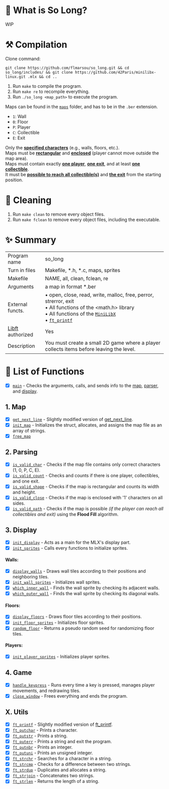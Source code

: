 # 🦊 What is So Long?

WIP

# ⚒️ Compilation

Clone command:
```
git clone https://github.com/flmarsou/so_long.git && cd so_long/includes/ && git clone https://github.com/42Paris/minilibx-linux.git .mlx && cd ..
```

1. Run `make` to compile the program.
2. Run `make re` to recompile everything.
3. Run `./so_long <map_path>` to execute the program.

Maps can be found in the [`maps`](https://github.com/flmarsou/so_long/tree/main/maps) folder, and has to be in the `.ber` extension.
- `1`: Wall
- `0`: Floor
- `P`: Player
- `C`: Collectible
- `E`: Exit

Only the <ins>**specified characters**</ins> (e.g., walls, floors, etc.). \
Maps must be <ins>**rectangular**</ins> and <ins>**enclosed**</ins> (player cannot move outside the map area). \
Maps must contain exactly <ins>**one player**</ins>, <ins>**one exit**</ins>, and at least <ins>**one collectible**</ins>. \
It must be <ins>**possible to reach all collectible(s)**</ins> and <ins>**the exit**</ins> from the starting position.

# 🧼 Cleaning

1. Run `make clean` to remove every object files.
2. Run `make fclean` to remove every object files, including the executable.

# ✨ Summary

|     |     |
| --- | --- |
| Program name | so_long |
| Turn in files | Makefile, *.h, *.c, maps, sprites |
| Makefile | NAME, all, clean, fclean, re |
| Arguments | a map in format *.ber |
| External functs. | • open, close, read, write, malloc, free, perror, strerror, exit <br> • All functions of the <math.h> library <br> • All functions of the [`MiniLibX`](https://github.com/42Paris/minilibx-linux) <br> • [`ft_printf`](https://github.com/flmarsou/ft_printf)|
| [Libft](https://github.com/flmarsou/libft) authorized | Yes |
| Description | You must create a small 2D game where a player collects items before leaving the level. |

# 📑 List of Functions

- [x] [`main`](https://github.com/flmarsou/push_swap/blob/main/src/main.c) - Checks the arguments, calls, and sends info to the [map](https://github.com/flmarsou/so_long/tree/main/src/map), [parser](https://github.com/flmarsou/so_long/tree/main/src/parser), and [display](https://github.com/flmarsou/so_long/tree/main/src/display).

## 1. Map
- [x] [`get_next_line`](https://github.com/flmarsou/so_long/blob/main/src/map/get_next_line.c) - Slightly modified version of [get_next_line](https://github.com/flmarsou/get_next_line).
- [x] [`init_map`](https://github.com/flmarsou/so_long/blob/main/src/map/init_map.c) - Initializes the struct, allocates, and assigns the map file as an array of strings.
- [x] [`free_map`](https://github.com/flmarsou/so_long/blob/main/src/map/free_map.c)

## 2. Parsing
- [x] [`is_valid_char`](https://github.com/flmarsou/so_long/blob/main/src/parser/is_valid_char.c) - Checks if the map file contains only correct characters (1, 0, P, C, E).
- [x] [`is_valid_count`](https://github.com/flmarsou/so_long/blob/main/src/parser/is_valid_count.c) - Checks and counts if there is one player, collectibles, and one exit.
- [x] [`is_valid_shape`](https://github.com/flmarsou/so_long/blob/main/src/parser/is_valid_shape.c) - Checks if the map is rectangular and counts its width and height.
- [x] [`is_valid_close`](https://github.com/flmarsou/so_long/blob/main/src/parser/is_valid_close.c) - Checks if the map is enclosed with '1' characters on all sides.
- [x] [`is_valid_path`](https://github.com/flmarsou/so_long/blob/main/src/parser/is_valid_path.c) - Checks if the map is possible *(if the player can reach all collectibles and exit)* using the **Flood Fill** algorithm.

## 3. Display
- [x] [`init_display`](https://github.com/flmarsou/so_long/blob/main/src/display/init_display.c) - Acts as a main for the MLX's display part.
- [x] [`init_sprites`](https://github.com/flmarsou/so_long/blob/main/src/display/init_sprites.c) - Calls every functions to initialize sprites.
#### Walls:
- [x] [`display_walls`](https://github.com/flmarsou/so_long/blob/main/src/display/walls/display_walls.c) - Draws wall tiles according to their positions and neighboring tiles.
- [x] [`init_wall_sprites`](https://github.com/flmarsou/so_long/blob/main/src/display/walls/init_wall_sprites.c) - Initializes wall sprites.
- [x] [`which_inner_wall`](https://github.com/flmarsou/so_long/blob/main/src/display/walls/which_inner_wall.c) - Finds the wall sprite by checking its adjacent walls.
- [x] [`which_outer_wall`](https://github.com/flmarsou/so_long/blob/main/src/display/walls/which_outer_wall.c) - Finds the wall sprite by checking its diagonal walls.
#### Floors:
- [x] [`display_floors`](https://github.com/flmarsou/so_long/blob/main/src/display/floors/display_floors.c) - Draws floor tiles according to their positions.
- [x] [`init_floor_sprites`](https://github.com/flmarsou/so_long/blob/main/src/display/floors/init_floor_sprites.c) - Initializes floor sprites.
- [x] [`random_floor`](https://github.com/flmarsou/so_long/blob/main/src/display/floors/random_floor.c) - Returns a pseudo random seed for randomizing floor tiles.
#### Players:
- [x] [`init_player_sprites`](https://github.com/flmarsou/so_long/blob/main/src/display/players/init_player_sprites.c) - Initializes player sprites.

## 4. Game
- [x] [`handle_keypress`](https://github.com/flmarsou/so_long/blob/main/src/game/handle_keypress.c) - Runs every time a key is pressed, manages player movements, and redrawing tiles.
- [x] [`close_window`](https://github.com/flmarsou/so_long/blob/main/src/game/close_window.c) - Frees everything and ends the program.

## X. Utils
- [x] [`ft_printf`](https://github.com/flmarsou/so_long/blob/main/src/utils/ft_printf.c) - Slightly modified version of [ft_printf](https://github.com/flmarsou/ft_printf).
- [x] [`ft_putchar`](https://github.com/flmarsou/so_long/blob/main/src/utils/ft_putchar.c) - Prints a character.
- [x] [`ft_putstr`](https://github.com/flmarsou/so_long/blob/main/src/utils/ft_putstr.c) - Prints a string.
- [x] [`ft_puterr`](https://github.com/flmarsou/so_long/blob/main/src/utils/ft_puterr.c) - Prints a string and exit the program.
- [x] [`ft_putnbr`](https://github.com/flmarsou/so_long/blob/main/src/utils/ft_putnbr.c) - Prints an integer.
- [x] [`ft_putuni`](https://github.com/flmarsou/so_long/blob/main/src/utils/ft_putuni.c) - Prints an unsigned integer.
- [x] [`ft_strchr`](https://github.com/flmarsou/so_long/blob/main/src/utils/ft_strchr.c) - Searches for a character in a string.
- [x] [`ft_strcmp`](https://github.com/flmarsou/so_long/blob/main/src/utils/ft_strcmp.c) - Checks for a difference between two strings.
- [x] [`ft_strdup`](https://github.com/flmarsou/so_long/blob/main/src/utils/ft_strdup.c) - Duplicates and allocates a string.
- [x] [`ft_strjoin`](https://github.com/flmarsou/so_long/blob/main/src/utils/ft_strjoin.c) - Concatenates two strings.
- [x] [`ft_strlen`](https://github.com/flmarsou/so_long/blob/main/src/utils/ft_strlen.c) - Returns the length of a string.
